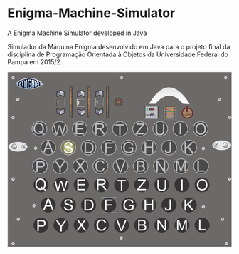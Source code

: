 # Enigma-Machine-Simulator
A Enigma Machine Simulator developed in Java

Simulador da Máquina Enigma desenvolvido em Java para o projeto final da disciplina de Programação Orientada à Objetos da Universidade Federal do Pampa em 2015/2.


![alt text](cover.png)